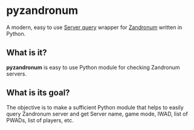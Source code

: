 # pyzandronum

A modern, easy to use [Server query](https://wiki.zandronum.com/Launcher_protocol) wrapper for [Zandronum](https://zandronum.com/) written in Python.

## What is it?

**pyzandronum** is easy to use Python module for checking Zandronum servers.

## What is its goal?

The objective is to make a sufficient Python module that helps to easily query Zandronum server and get Server name, game mode, IWAD, list of PWADs, list of players, etc.
